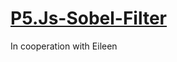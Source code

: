 # [P5.Js-Sobel-Filter](https://danielbaumert.github.io/P5.Js-Sobel-Filter/)

In cooperation with Eileen
